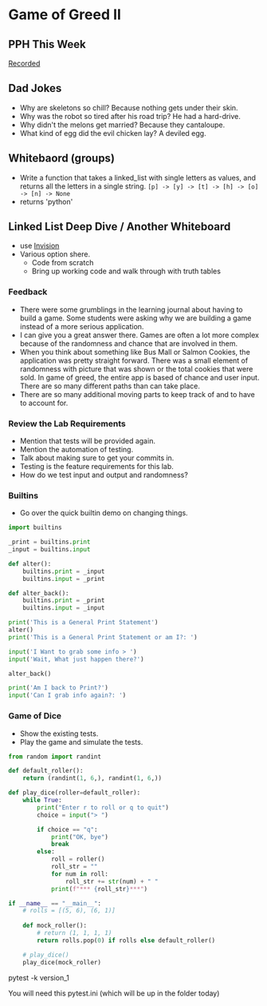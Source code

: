 # Game of Greed II

## PPH This Week

[Recorded](https://frontrowviews.com/Home/Event/Details/5ca39148cf724702fc24c210)

## Dad Jokes

- Why are skeletons so chill?  Because nothing gets under their skin.
- Why was the robot so tired after his road trip? He had a hard-drive.
- Why didn't the melons get married?  Because they cantaloupe.
- What kind of egg did the evil chicken lay?  A deviled egg.

## Whitebaord (groups)

- Write a function that takes a linked_list with single letters as values, and returns all the letters in a single string.
`[p] -> [y] -> [t] -> [h] -> [o] -> [n] -> None`
- returns 'python'

## Linked List Deep Dive / Another Whiteboard

- use [Invision](https://rogerhuba592985.invisionapp.com/freehand/linked-list-Y8JWBcq8h)
- Various option shere.  
  - Code from scratch
  - Bring up working code and walk through with truth tables

### Feedback

- There were some grumblings in the learning journal about having to build a game. Some students were asking why we are building a game instead of a more serious application.
- I can give you a great answer there. Games are often a lot more complex because of the randomness and chance that are involved in them.
- When you think about something like Bus Mall or Salmon Cookies, the application was pretty straight forward. There was a small element of randomness with picture that was shown or the total cookies that were sold. In game of greed, the entire app is based of chance and user input. There are so many different paths than can take place.
- There are so many additional moving parts to keep track of and to have to account for.

### Review the Lab Requirements

- Mention that tests will be provided again.
- Mention the automation of testing.
- Talk about making sure to get your commits in.
- Testing is the feature requirements for this lab.
- How do we test input and output and randomness?

### Builtins

- Go over the quick builtin demo on changing things.

```python
import builtins

_print = builtins.print
_input = builtins.input

def alter():
    builtins.print = _input
    builtins.input = _print

def alter_back():
    builtins.print = _print
    builtins.input = _input

print('This is a General Print Statement')
alter()
print('This is a General Print Statement or am I?: ')

input('I Want to grab some info > ')
input('Wait, What just happen there?')

alter_back()

print('Am I back to Print?')
input('Can I grab info again?: ')
```

### Game of Dice

- Show the existing tests.
- Play the game and simulate the tests.

```python
from random import randint

def default_roller():
    return (randint(1, 6,), randint(1, 6,))

def play_dice(roller=default_roller):
    while True:
        print("Enter r to roll or q to quit")
        choice = input("> ")

        if choice == "q":
            print("OK, bye")
            break
        else:
            roll = roller()
            roll_str = ""
            for num in roll:
                roll_str += str(num) + " "
            print(f"*** {roll_str}***")

if __name__ == "__main__":
    # rolls = [(5, 6), (6, 1)]
  
    def mock_roller():
        # return (1, 1, 1, 1)
        return rolls.pop(0) if rolls else default_roller()

    # play_dice()
    play_dice(mock_roller)
```

pytest -k version_1

You will need this pytest.ini (which will be up in the folder today)

